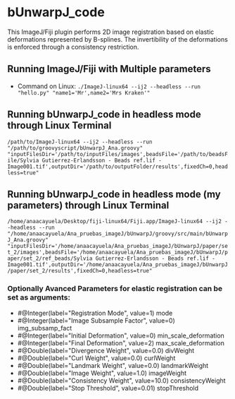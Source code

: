 # bUnwarpJ_code
This ImageJ/Fiji plugin performs 2D image registration based on elastic deformations represented by B-splines. The invertibility of the deformations is enforced through a consistency restriction.

## Running ImageJ/Fiji with Multiple parameters
- Command on Linux:
``./ImageJ-linux64 --ij2 --headless --run "hello.py" "name1='Mr',name2='Mrs Kraken'"``

## Running bUnwarpJ_code in headless mode through Linux Terminal
``/path/to/ImageJ-linux64 --ij2 --headless --run "/path/to/groovyscript/bUnwarpJ_Ana.groovy" "inputFilesDir='/path/to/inputFiles/images',beadsFile='/path/to/beadsFile/Sylvia Gutierrez-Erlandsson - Beads ref.lif - Image001.tif',outputDir='/path/to/outputFolder/results',fixedCh=0,headless=true"``
## Running bUnwarpJ_code in headless mode (my parameters) through Linux Terminal
``/home/anaacayuela/Desktop/fiji-linux64/Fiji.app/ImageJ-linux64 --ij2 --headless --run "/home/anaacayuela/Ana_pruebas_imageJ/bUnwarpJ/groovy/src/main/bUnwarpJ_Ana.groovy" "inputFilesDir='/home/anaacayuela/Ana_pruebas_imageJ/bUnwarpJ/paper/set_2/images',beadsFile='/home/anaacayuela/Ana_pruebas_imageJ/bUnwarpJ/paper/set_2/ref_beads/Sylvia Gutierrez-Erlandsson - Beads ref.lif - Image001.tif',outputDir='/home/anaacayuela/Ana_pruebas_imageJ/bUnwarpJ/paper/set_2/results',fixedCh=0,headless=true"``

### Optionally Avanced Parameters for elastic registration can be set as arguments:
- #@Integer(label="Registration Mode", value=1) mode
- #@Integer(label="Image Subsample Factor", value=0) img_subsamp_fact
- #@Integer(label="Initial Deformation", value=0) min_scale_deformation
- #@Integer(label="Final Deformation", value=2) max_scale_deformation
- #@Double(label="Divergence Weight", value=0.0) divWeight
- #@Double(label="Curl Weight", value=0.0) curlWeight
- #@Double(label="Landmark Weight", value=0.0) landmarkWeight
- #@Double(label="Image Weight", value=1.0) imageWeight
- #@Double(label="Consistency Weight", value=10.0) consistencyWeight
- #@Double(label="Stop Threshold", value=0.01) stopThreshold
